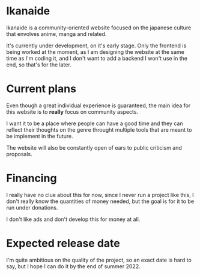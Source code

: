 # Ikanaide
Ikanaide is a community-oriented website focused on the japanese culture that envolves anime, manga and related.

It's currently under development, on it's early stage. Only the frontend is being worked at the moment, as I am designing the website at the same time as I'm coding it, and I don't want to add a backend I won't use in the end, so that's for the later.

# Current plans
Even though a great individual experience is guaranteed, the main idea for this website is to **really** focus on community aspects. <br>

I want it to be a place where people can have a good time and they can reflect their thoughts on the genre throught multiple tools that are meant to be implement in the future. <br> 

The website will also be constantly open of ears to public criticism and proposals.

# Financing
I really have no clue about this for now, since I never run a project like this, I don't really know the quantities of money needed, but the goal is for it to be run under donations. <br>

I don't like ads and don't develop this for money at all.

# Expected release date
I'm quite ambitious on the quality of the project, so an exact date is hard to say, but I hope I can do it by the end of summer 2022.
